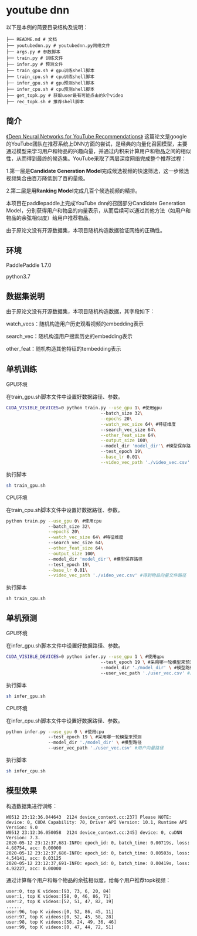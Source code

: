 # youtube dnn

 以下是本例的简要目录结构及说明：

```
├── README.md # 文档
├── youtubednn.py # youtubednn.py网络文件
├── args.py # 参数脚本
├── train.py # 训练文件
├── infer.py # 预测文件
├── train_gpu.sh # gpu训练shell脚本
├── train_cpu.sh # cpu训练shell脚本
├── infer_gpu.sh # gpu预测shell脚本
├── infer_cpu.sh # cpu预测shell脚本
├── get_topk.py # 获取user最有可能点击的k个video
├── rec_topk.sh # 推荐shell脚本
```

## 简介

[《Deep Neural Networks for YouTube Recommendations》](https://link.zhihu.com/?target=https%3A//static.googleusercontent.com/media/research.google.com/zh-CN//pubs/archive/45530.pdf) 这篇论文是google的YouTube团队在推荐系统上DNN方面的尝试，是经典的向量化召回模型，主要通过模型来学习用户和物品的兴趣向量，并通过内积来计算用户和物品之间的相似性，从而得到最终的候选集。YouTube采取了两层深度网络完成整个推荐过程：

1.第一层是**Candidate Generation Model**完成候选视频的快速筛选，这一步候选视频集合由百万降低到了百的量级。

2.第二层是用**Ranking Model**完成几百个候选视频的精排。

本项目在paddlepaddle上完成YouTube dnn的召回部分Candidate Generation Model，分别获得用户和物品的向量表示，从而后续可以通过其他方法（如用户和物品的余弦相似度）给用户推荐物品。

由于原论文没有开源数据集，本项目随机构造数据验证网络的正确性。

## 环境

 PaddlePaddle 1.7.0 

 python3.7 

## 数据集说明

由于原论文没有开源数据集，本项目随机构造数据，其字段如下：

watch_vecs：随机构造用户历史观看视频的embedding表示

search_vec：随机构造用户搜索历史的embedding表示

other_feat：随机构造其他特征的tembedding表示

## 单机训练

GPU环境

在train_gpu.sh脚本文件中设置好数据路径、参数。

```sh
CUDA_VISIBLE_DEVICES=0 python train.py --use_gpu 1\ #使用gpu
                                    --batch_size 32\
                                    --epochs 20\
                                    --watch_vec_size 64\ #特征维度
                                    --search_vec_size 64\
                                    --other_feat_size 64\
                                    --output_size 100\ 
                                    --model_dir 'model_dir'\ #模型保存路径
                                    --test_epoch 19\
                                    --base_lr 0.01\
                                    --video_vec_path './video_vec.csv' #得到物品向量文件路径
```

执行脚本

```sh
sh train_gpu.sh
```

CPU环境

在train_cpu.sh脚本文件中设置好数据路径、参数。

```sh
python train.py --use_gpu 0\ #使用cpu
                --batch_size 32\
                --epochs 20\
                --watch_vec_size 64\ #特征维度
                --search_vec_size 64\
                --other_feat_size 64\
                --output_size 100\ 
                --model_dir 'model_dir'\ #模型保存路径
                --test_epoch 19\
                --base_lr 0.01\
                --video_vec_path './video_vec.csv' #得到物品向量文件路径
```

执行脚本

```
sh train_cpu.sh
```

## 单机预测

GPU环境

在infer_gpu.sh脚本文件中设置好数据路径、参数。

```sh
CUDA_VISIBLE_DEVICES=0 python infer.py --use_gpu 1 \ #使用gpu
                                    --test_epoch 19 \ #采用哪一轮模型来预测
                                    --model_dir './model_dir' \ #模型路径
                                    --user_vec_path './user_vec.csv' #用户向量路径
```

执行脚本

```sh
sh infer_gpu.sh
```

CPU环境

在infer_cpu.sh脚本文件中设置好数据路径、参数。

```sh
python infer.py --use_gpu 0 \ #使用cpu
                --test_epoch 19 \ #采用哪一轮模型来预测
                --model_dir './model_dir' \ #模型路径
                --user_vec_path './user_vec.csv' #用户向量路径
```

执行脚本

```sh
sh infer_cpu.sh
```

## 模型效果

构造数据集进行训练：

```
W0512 23:12:36.044643  2124 device_context.cc:237] Please NOTE: device: 0, CUDA Capability: 70, Driver API Version: 10.1, Runtime API Version: 9.0
W0512 23:12:36.050058  2124 device_context.cc:245] device: 0, cuDNN Version: 7.3.
2020-05-12 23:12:37,681-INFO: epoch_id: 0, batch_time: 0.00719s, loss: 4.68754, acc: 0.00000
2020-05-12 23:12:37,686-INFO: epoch_id: 0, batch_time: 0.00503s, loss: 4.54141, acc: 0.03125
2020-05-12 23:12:37,691-INFO: epoch_id: 0, batch_time: 0.00419s, loss: 4.92227, acc: 0.00000
```

通过计算每个用户和每个物品的余弦相似度，给每个用户推荐topk视频：

```
user:0, top K videos:[93, 73, 6, 20, 84]
user:1, top K videos:[58, 0, 46, 86, 71]
user:2, top K videos:[52, 51, 47, 82, 19]
......
user:96, top K videos:[0, 52, 86, 45, 11]
user:97, top K videos:[0, 52, 45, 58, 28]
user:98, top K videos:[58, 24, 49, 36, 46]
user:99, top K videos:[0, 47, 44, 72, 51]
```

